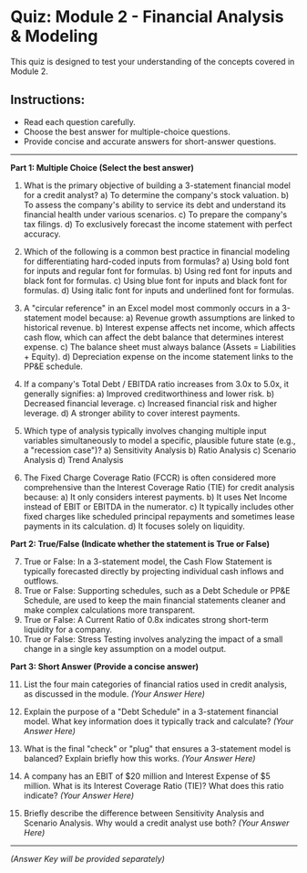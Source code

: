# Quiz: Module 2 - Financial Analysis & Modeling

This quiz is designed to test your understanding of the concepts covered in Module 2.

## Instructions:
*   Read each question carefully.
*   Choose the best answer for multiple-choice questions.
*   Provide concise and accurate answers for short-answer questions.

---

**Part 1: Multiple Choice (Select the best answer)**

1.  What is the primary objective of building a 3-statement financial model for a credit analyst?
    a)  To determine the company's stock valuation.
    b)  To assess the company's ability to service its debt and understand its financial health under various scenarios.
    c)  To prepare the company's tax filings.
    d)  To exclusively forecast the income statement with perfect accuracy.

2.  Which of the following is a common best practice in financial modeling for differentiating hard-coded inputs from formulas?
    a)  Using bold font for inputs and regular font for formulas.
    b)  Using red font for inputs and black font for formulas.
    c)  Using blue font for inputs and black font for formulas.
    d)  Using italic font for inputs and underlined font for formulas.

3.  A "circular reference" in an Excel model most commonly occurs in a 3-statement model because:
    a)  Revenue growth assumptions are linked to historical revenue.
    b)  Interest expense affects net income, which affects cash flow, which can affect the debt balance that determines interest expense.
    c)  The balance sheet must always balance (Assets = Liabilities + Equity).
    d)  Depreciation expense on the income statement links to the PP&E schedule.

4.  If a company's Total Debt / EBITDA ratio increases from 3.0x to 5.0x, it generally signifies:
    a)  Improved creditworthiness and lower risk.
    b)  Decreased financial leverage.
    c)  Increased financial risk and higher leverage.
    d)  A stronger ability to cover interest payments.

5.  Which type of analysis typically involves changing multiple input variables simultaneously to model a specific, plausible future state (e.g., a "recession case")?
    a)  Sensitivity Analysis
    b)  Ratio Analysis
    c)  Scenario Analysis
    d)  Trend Analysis

6.  The Fixed Charge Coverage Ratio (FCCR) is often considered more comprehensive than the Interest Coverage Ratio (TIE) for credit analysis because:
    a)  It only considers interest payments.
    b)  It uses Net Income instead of EBIT or EBITDA in the numerator.
    c)  It typically includes other fixed charges like scheduled principal repayments and sometimes lease payments in its calculation.
    d)  It focuses solely on liquidity.

**Part 2: True/False (Indicate whether the statement is True or False)**

7.  True or False: In a 3-statement model, the Cash Flow Statement is typically forecasted directly by projecting individual cash inflows and outflows.
8.  True or False: Supporting schedules, such as a Debt Schedule or PP&E Schedule, are used to keep the main financial statements cleaner and make complex calculations more transparent.
9.  True or False: A Current Ratio of 0.8x indicates strong short-term liquidity for a company.
10. True or False: Stress Testing involves analyzing the impact of a small change in a single key assumption on a model output.

**Part 3: Short Answer (Provide a concise answer)**

11. List the four main categories of financial ratios used in credit analysis, as discussed in the module.
    *(Your Answer Here)*

12. Explain the purpose of a "Debt Schedule" in a 3-statement financial model. What key information does it typically track and calculate?
    *(Your Answer Here)*

13. What is the final "check" or "plug" that ensures a 3-statement model is balanced? Explain briefly how this works.
    *(Your Answer Here)*

14. A company has an EBIT of $20 million and Interest Expense of $5 million. What is its Interest Coverage Ratio (TIE)? What does this ratio indicate?
    *(Your Answer Here)*

15. Briefly describe the difference between Sensitivity Analysis and Scenario Analysis. Why would a credit analyst use both?
    *(Your Answer Here)*

---

*(Answer Key will be provided separately)*

